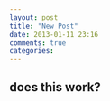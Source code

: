 ```yaml
---
layout: post
title: "New Post"
date: 2013-01-11 23:16
comments: true
categories:
---
```


## does this work?

